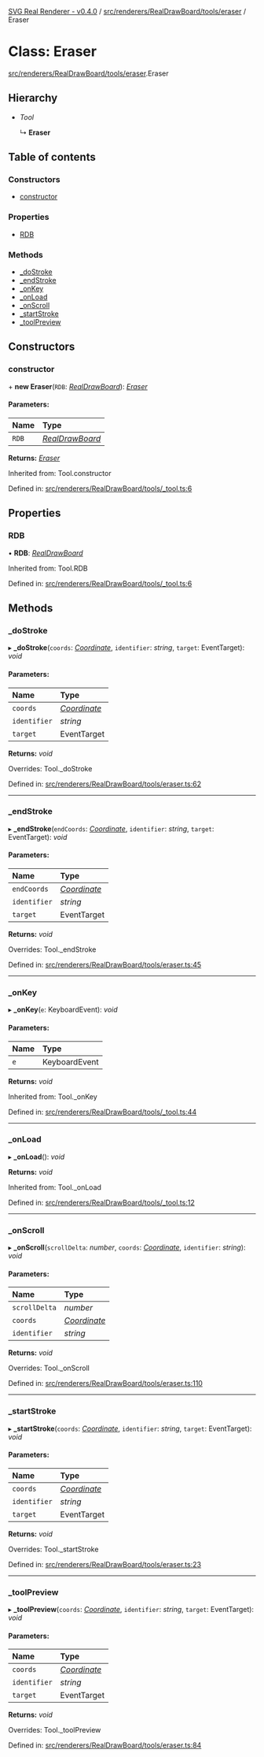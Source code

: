 [SVG Real Renderer - v0.4.0](../docs.md) / [src/renderers/RealDrawBoard/tools/eraser](../modules/src_renderers_realdrawboard_tools_eraser.md) / Eraser

# Class: Eraser

[src/renderers/RealDrawBoard/tools/eraser](../modules/src_renderers_realdrawboard_tools_eraser.md).Eraser

## Hierarchy

* *Tool*

  ↳ **Eraser**

## Table of contents

### Constructors

- [constructor](src_renderers_realdrawboard_tools_eraser.eraser.md#constructor)

### Properties

- [RDB](src_renderers_realdrawboard_tools_eraser.eraser.md#rdb)

### Methods

- [\_doStroke](src_renderers_realdrawboard_tools_eraser.eraser.md#_dostroke)
- [\_endStroke](src_renderers_realdrawboard_tools_eraser.eraser.md#_endstroke)
- [\_onKey](src_renderers_realdrawboard_tools_eraser.eraser.md#_onkey)
- [\_onLoad](src_renderers_realdrawboard_tools_eraser.eraser.md#_onload)
- [\_onScroll](src_renderers_realdrawboard_tools_eraser.eraser.md#_onscroll)
- [\_startStroke](src_renderers_realdrawboard_tools_eraser.eraser.md#_startstroke)
- [\_toolPreview](src_renderers_realdrawboard_tools_eraser.eraser.md#_toolpreview)

## Constructors

### constructor

\+ **new Eraser**(`RDB`: [*RealDrawBoard*](index.realdrawboard.md)): [*Eraser*](src_renderers_realdrawboard_tools_eraser.eraser.md)

#### Parameters:

Name | Type |
:------ | :------ |
`RDB` | [*RealDrawBoard*](index.realdrawboard.md) |

**Returns:** [*Eraser*](src_renderers_realdrawboard_tools_eraser.eraser.md)

Inherited from: Tool.constructor

Defined in: [src/renderers/RealDrawBoard/tools/_tool.ts:6](https://github.com/HarshKhandeparkar/svg-real-renderer/blob/e0bef37/src/renderers/RealDrawBoard/tools/_tool.ts#L6)

## Properties

### RDB

• **RDB**: [*RealDrawBoard*](index.realdrawboard.md)

Inherited from: Tool.RDB

Defined in: [src/renderers/RealDrawBoard/tools/_tool.ts:6](https://github.com/HarshKhandeparkar/svg-real-renderer/blob/e0bef37/src/renderers/RealDrawBoard/tools/_tool.ts#L6)

## Methods

### \_doStroke

▸ **_doStroke**(`coords`: [*Coordinate*](../modules/src_types_realrenderertypes.md#coordinate), `identifier`: *string*, `target`: EventTarget): *void*

#### Parameters:

Name | Type |
:------ | :------ |
`coords` | [*Coordinate*](../modules/src_types_realrenderertypes.md#coordinate) |
`identifier` | *string* |
`target` | EventTarget |

**Returns:** *void*

Overrides: Tool._doStroke

Defined in: [src/renderers/RealDrawBoard/tools/eraser.ts:62](https://github.com/HarshKhandeparkar/svg-real-renderer/blob/e0bef37/src/renderers/RealDrawBoard/tools/eraser.ts#L62)

___

### \_endStroke

▸ **_endStroke**(`endCoords`: [*Coordinate*](../modules/src_types_realrenderertypes.md#coordinate), `identifier`: *string*, `target`: EventTarget): *void*

#### Parameters:

Name | Type |
:------ | :------ |
`endCoords` | [*Coordinate*](../modules/src_types_realrenderertypes.md#coordinate) |
`identifier` | *string* |
`target` | EventTarget |

**Returns:** *void*

Overrides: Tool._endStroke

Defined in: [src/renderers/RealDrawBoard/tools/eraser.ts:45](https://github.com/HarshKhandeparkar/svg-real-renderer/blob/e0bef37/src/renderers/RealDrawBoard/tools/eraser.ts#L45)

___

### \_onKey

▸ **_onKey**(`e`: KeyboardEvent): *void*

#### Parameters:

Name | Type |
:------ | :------ |
`e` | KeyboardEvent |

**Returns:** *void*

Inherited from: Tool._onKey

Defined in: [src/renderers/RealDrawBoard/tools/_tool.ts:44](https://github.com/HarshKhandeparkar/svg-real-renderer/blob/e0bef37/src/renderers/RealDrawBoard/tools/_tool.ts#L44)

___

### \_onLoad

▸ **_onLoad**(): *void*

**Returns:** *void*

Inherited from: Tool._onLoad

Defined in: [src/renderers/RealDrawBoard/tools/_tool.ts:12](https://github.com/HarshKhandeparkar/svg-real-renderer/blob/e0bef37/src/renderers/RealDrawBoard/tools/_tool.ts#L12)

___

### \_onScroll

▸ **_onScroll**(`scrollDelta`: *number*, `coords`: [*Coordinate*](../modules/src_types_realrenderertypes.md#coordinate), `identifier`: *string*): *void*

#### Parameters:

Name | Type |
:------ | :------ |
`scrollDelta` | *number* |
`coords` | [*Coordinate*](../modules/src_types_realrenderertypes.md#coordinate) |
`identifier` | *string* |

**Returns:** *void*

Overrides: Tool._onScroll

Defined in: [src/renderers/RealDrawBoard/tools/eraser.ts:110](https://github.com/HarshKhandeparkar/svg-real-renderer/blob/e0bef37/src/renderers/RealDrawBoard/tools/eraser.ts#L110)

___

### \_startStroke

▸ **_startStroke**(`coords`: [*Coordinate*](../modules/src_types_realrenderertypes.md#coordinate), `identifier`: *string*, `target`: EventTarget): *void*

#### Parameters:

Name | Type |
:------ | :------ |
`coords` | [*Coordinate*](../modules/src_types_realrenderertypes.md#coordinate) |
`identifier` | *string* |
`target` | EventTarget |

**Returns:** *void*

Overrides: Tool._startStroke

Defined in: [src/renderers/RealDrawBoard/tools/eraser.ts:23](https://github.com/HarshKhandeparkar/svg-real-renderer/blob/e0bef37/src/renderers/RealDrawBoard/tools/eraser.ts#L23)

___

### \_toolPreview

▸ **_toolPreview**(`coords`: [*Coordinate*](../modules/src_types_realrenderertypes.md#coordinate), `identifier`: *string*, `target`: EventTarget): *void*

#### Parameters:

Name | Type |
:------ | :------ |
`coords` | [*Coordinate*](../modules/src_types_realrenderertypes.md#coordinate) |
`identifier` | *string* |
`target` | EventTarget |

**Returns:** *void*

Overrides: Tool._toolPreview

Defined in: [src/renderers/RealDrawBoard/tools/eraser.ts:84](https://github.com/HarshKhandeparkar/svg-real-renderer/blob/e0bef37/src/renderers/RealDrawBoard/tools/eraser.ts#L84)
